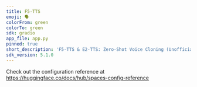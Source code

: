 ```yaml
---
title: F5-TTS
emoji: 🗣️
colorFrom: green
colorTo: green
sdk: gradio
app_file: app.py
pinned: true
short_description: 'F5-TTS & E2-TTS: Zero-Shot Voice Cloning (Unofficial Demo)'
sdk_version: 5.1.0
---
```


Check out the configuration reference at https://huggingface.co/docs/hub/spaces-config-reference